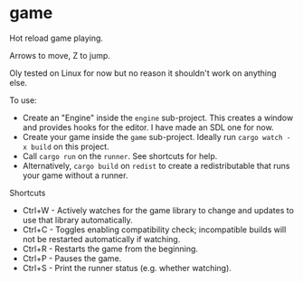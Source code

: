 # game
Hot reload game playing.

Arrows to move, Z to jump.

Oly tested on Linux for now but no reason it shouldn't work on anything else.

To use:
 - Create an "Engine" inside the `engine` sub-project. This creates a window and provides hooks for the editor. I have made an SDL one for now.
 - Create your game inside the `game` sub-project. Ideally run `cargo watch -x build` on this project.
 - Call `cargo run` on the `runner`. See shortcuts for help.
 - Alternatively, `cargo build` on `redist` to create a redistributable that runs your game without a runner.

Shortcuts
 - Ctrl+W - Actively watches for the game library to change and updates to use that library automatically.
 - Ctrl+C - Toggles enabling compatibility check; incompatible builds will not be restarted automatically if watching.
 - Ctrl+R - Restarts the game from the beginning.
 - Ctrl+P - Pauses the game.
 - Ctrl+S - Print the runner status (e.g. whether watching).
